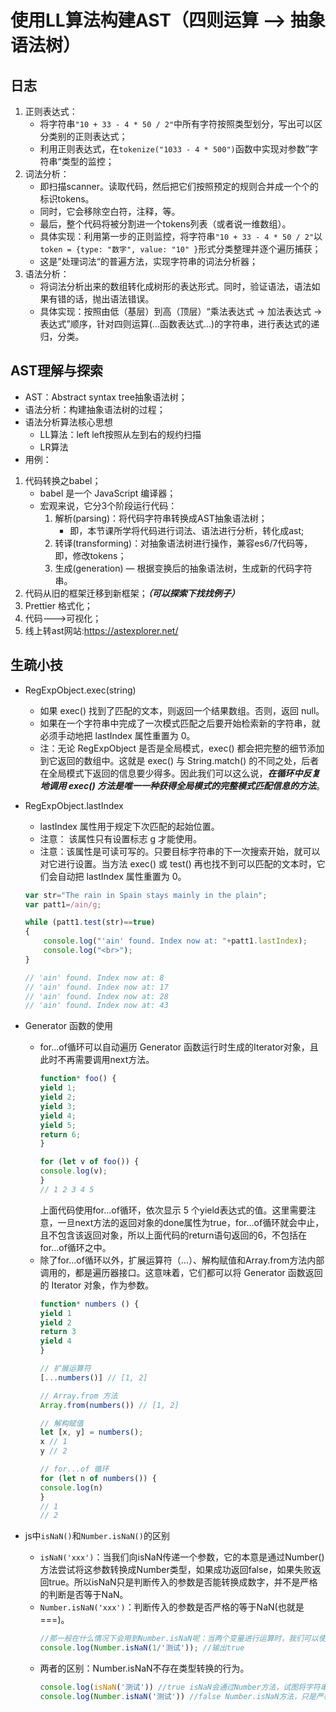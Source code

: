 # 使用LL算法构建AST（四则运算 --> 抽象语法树）

## 日志
1. 正则表达式：
    - 将字符串`"10 + 33 - 4 * 50 / 2"`中所有字符按照类型划分，写出可以区分类别的正则表达式；
    - 利用正则表达式，在`tokenize("1033 - 4 * 500")`函数中实现对参数”字符串“类型的监控；
2. 词法分析：
    - 即扫描scanner。读取代码，然后把它们按照预定的规则合并成一个个的标识tokens。
    - 同时，它会移除空白符，注释，等。
    - 最后，整个代码将被分割进一个tokens列表（或者说一维数组）。
    - 具体实现：利用第一步的正则监控，将字符串`"10 + 33 - 4 * 50 / 2"`以`token = {type: "数字", value: "10" }`形式分类整理并逐个遍历捕获；
    - 这是”处理词法“的普遍方法，实现字符串的词法分析器；
3. 语法分析：
    - 将词法分析出来的数组转化成树形的表达形式。同时，验证语法，语法如果有错的话，抛出语法错误。
    - 具体实现：按照由低（基层）到高（顶层）“乘法表达式 -> 加法表达式 -> 表达式”顺序，针对四则运算(...函数表达式...)的字符串，进行表达式的递归，分类。

## AST理解与探索
* AST：Abstract syntax tree抽象语法树；
* 语法分析：构建抽象语法树的过程；
* 语法分析算法核心思想
    - LL算法：left left按照从左到右的规约扫描
    - LR算法
* 用例：
1. 代码转换之babel；
    - babel 是一个 JavaScript 编译器；
    - 宏观来说，它分3个阶段运行代码：
        1. 解析(parsing)：将代码字符串转换成AST抽象语法树；
            - 即，本节课所学将代码进行词法、语法进行分析，转化成ast;
        2. 转译(transforming)：对抽象语法树进行操作，兼容es6/7代码等，即，修改tokens；
        3. 生成(generation) — 根据变换后的抽象语法树，生成新的代码字符串。
2. 代码从旧的框架迁移到新框架；***（可以探索下找找例子）***
3. Prettier 格式化；
4. 代码--->可视化；
5. 线上转ast网站:https://astexplorer.net/

## 生疏小技
* RegExpObject.exec(string)
    - 如果 exec() 找到了匹配的文本，则返回一个结果数组。否则，返回 null。
    - 如果在一个字符串中完成了一次模式匹配之后要开始检索新的字符串，就必须手动地把 lastIndex 属性重置为 0。
    - 注：无论 RegExpObject 是否是全局模式，exec() 都会把完整的细节添加到它返回的数组中。这就是 exec() 与 String.match() 的不同之处，后者在全局模式下返回的信息要少得多。因此我们可以这么说，***在循环中反复地调用 exec() 方法是唯一一种获得全局模式的完整模式匹配信息的方法***。

* RegExpObject.lastIndex
    - lastIndex 属性用于规定下次匹配的起始位置。
    - 注意： 该属性只有设置标志 g 才能使用。
    - 注意：该属性是可读可写的。只要目标字符串的下一次搜索开始，就可以对它进行设置。当方法 exec() 或 test() 再也找不到可以匹配的文本时，它们会自动把 lastIndex 属性重置为 0。
    ```js
    var str="The rain in Spain stays mainly in the plain";
    var patt1=/ain/g;

    while (patt1.test(str)==true) 
    {
        console.log("'ain' found. Index now at: "+patt1.lastIndex);
        console.log("<br>");
    }

    // 'ain' found. Index now at: 8
    // 'ain' found. Index now at: 17
    // 'ain' found. Index now at: 28
    // 'ain' found. Index now at: 43
    ```
* Generator 函数的使用
    - for...of循环可以自动遍历 Generator 函数运行时生成的Iterator对象，且此时不再需要调用next方法。
        ```js
        function* foo() {
        yield 1;
        yield 2;
        yield 3;
        yield 4;
        yield 5;
        return 6;
        }

        for (let v of foo()) {
        console.log(v);
        }
        // 1 2 3 4 5
        ```
        上面代码使用for...of循环，依次显示 5 个yield表达式的值。这里需要注意，一旦next方法的返回对象的done属性为true，for...of循环就会中止，且不包含该返回对象，所以上面代码的return语句返回的6，不包括在for...of循环之中。
    - 除了for...of循环以外，扩展运算符（...）、解构赋值和Array.from方法内部调用的，都是遍历器接口。这意味着，它们都可以将 Generator 函数返回的 Iterator 对象，作为参数。
        ```js
        function* numbers () {
        yield 1
        yield 2
        return 3
        yield 4
        }

        // 扩展运算符
        [...numbers()] // [1, 2]

        // Array.from 方法
        Array.from(numbers()) // [1, 2]

        // 解构赋值
        let [x, y] = numbers();
        x // 1
        y // 2

        // for...of 循环
        for (let n of numbers()) {
        console.log(n)
        }
        // 1
        // 2
        ```
* js中`isNaN()`和`Number.isNaN()`的区别
    - `isNaN('xxx')`：当我们向isNaN传递一个参数，它的本意是通过Number()方法尝试将这参数转换成Number类型，如果成功返回false，如果失败返回true。所以isNaN只是判断传入的参数是否能转换成数字，并不是严格的判断是否等于NaN。
    - `Number.isNaN('xxx')`：判断传入的参数是否严格的等于NaN(也就是 ===)。
        ```js
        //那一般在什么情况下会用到Number.isNaN呢：当两个变量进行运算时，我们可以使用Number.isNaN来判断它的值是否为NaN
        console.log(Number.isNaN(1/'测试')); //输出true
        ```
    - 两者的区别：Number.isNaN不存在类型转换的行为。
        ```js
        console.log(isNaN('测试')) //true isNaN会通过Number方法，试图将字符串"测试"转换成Number类型，但转换失败了，因为 Number('测试') 的结果为NaN ，所以最后返回true。
        console.log(Number.isNaN('测试')) //false Number.isNaN方法，只是严格的判断传入的参数是否全等于NaN( '测试' === NaN) ，字符串当然不全等于NaN啦，所以输出false。
        ```
